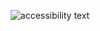 <p align="center">
  <img src="https://i.ibb.co/z5tYTQg/Screenshot-3.png" alt="accessibility text">
</p>
